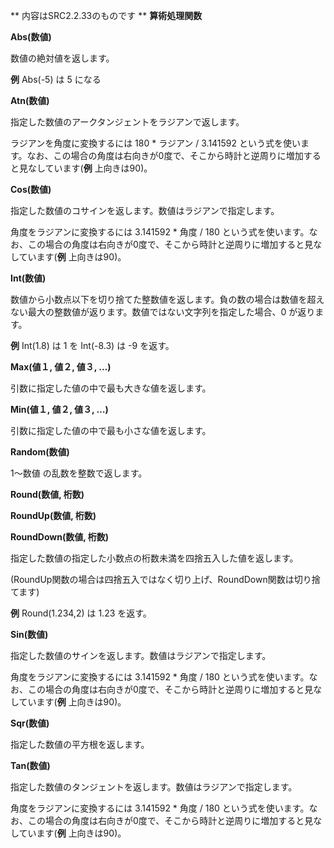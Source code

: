 ** 内容はSRC2.2.33のものです **
**算術処理関数**

**Abs(数値)**

数値の絶対値を返します。

**例** Abs(-5) は 5 になる

**Atn(数値)**

指定した数値のアークタンジェントをラジアンで返します。

ラジアンを角度に変換するには 180 \* ラジアン / 3.141592 という式を使います。なお、この場合の角度は右向きが0度で、そこから時計と逆周りに増加すると見なしています(**例** 上向きは90)。

**Cos(数値)**

指定した数値のコサインを返します。数値はラジアンで指定します。

角度をラジアンに変換するには 3.141592 \* 角度 / 180 という式を使います。なお、この場合の角度は右向きが0度で、そこから時計と逆周りに増加すると見なしています(**例** 上向きは90)。

**Int(数値)**

数値から小数点以下を切り捨てた整数値を返します。負の数の場合は数値を超えない最大の整数値が返ります。数値ではない文字列を指定した場合、0 が返ります。

**例** Int(1.8) は 1 を Int(-8.3) は -9 を返す。

**Max(値１, 値２, 値３, …)**

引数に指定した値の中で最も大きな値を返します。

**Min(値１, 値２, 値３, …)**

引数に指定した値の中で最も小さな値を返します。

**Random(数値)**

1～数値 の乱数を整数で返します。

**Round(数値, 桁数)**

**RoundUp(数値, 桁数)**

**RoundDown(数値, 桁数)**

指定した数値の指定した小数点の桁数未満を四捨五入した値を返します。

(RoundUp関数の場合は四捨五入ではなく切り上げ、RoundDown関数は切り捨てます)

**例** Round(1.234,2) は 1.23 を返す。

**Sin(数値)**

指定した数値のサインを返します。数値はラジアンで指定します。

角度をラジアンに変換するには 3.141592 \* 角度 / 180 という式を使います。なお、この場合の角度は右向きが0度で、そこから時計と逆周りに増加すると見なしています(**例** 上向きは90)。

**Sqr(数値)**

指定した数値の平方根を返します。

**Tan(数値)**

指定した数値のタンジェントを返します。数値はラジアンで指定します。

角度をラジアンに変換するには 3.141592 \* 角度 / 180 という式を使います。なお、この場合の角度は右向きが0度で、そこから時計と逆周りに増加すると見なしています(**例** 上向きは90)。
